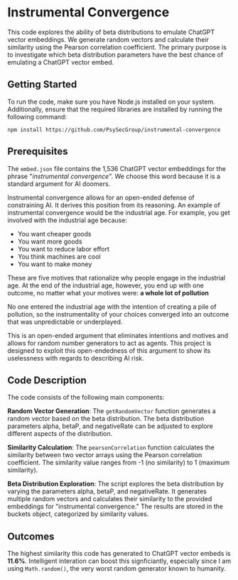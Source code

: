 # Instrumental Convergence

This code explores the ability of beta distributions to emulate ChatGPT vector embeddings. We generate random vectors and calculate their similarity using the Pearson correlation coefficient. The primary purpose is to investigate which beta distribution parameters have the best chance of emulating a ChatGPT vector embed.

## Getting Started

To run the code, make sure you have Node.js installed on your system. Additionally, ensure that the required libraries are installed by running the following command:

`npm install https://github.com/PsySecGroup/instrumental-convergence`

## Prerequisites

The `embed.json` file contains the 1,536 ChatGPT vector embeddings for the phrase "_instrumental convergence_". We choose this word because it is a standard argument for AI doomers.

Instrumental convergence allows for an open-ended defense of constraining AI. It derives this position from its reasoning. An example of instrumental convergence would be the industrial age. For example, you get involved with the industrial age because:

- You want cheaper goods
- You want more goods
- You want to reduce labor effort
- You think machines are cool
- You want to make money

These are five motives that rationalize why people engage in the industrial age. At the end of the industrial age, however, you end up with one outcome, no matter what your motives were: **a whole lot of pollution**

No one entered the industrial age with the intention of creating a pile of pollution, so the instrumentality of your choices converged into an outcome that was unpredictable or underplayed.

This is an open-ended argument that eliminates intentions and motives and allows for random number generators to act as agents. This project is designed to exploit this open-endedness of this argument to show its uselessness with regards to describing AI risk.

## Code Description

The code consists of the following main components:

**Random Vector Generation**: The `getRandomVector` function generates a random vector based on the beta distribution. The beta distribution parameters alpha, betaP, and negativeRate can be adjusted to explore different aspects of the distribution.

**Similarity Calculation**: The `pearsonCorrelation` function calculates the similarity between two vector arrays using the Pearson correlation coefficient. The similarity value ranges from -1 (no similarity) to 1 (maximum similarity).

**Beta Distribution Exploration**: The script explores the beta distribution by varying the parameters alpha, betaP, and negativeRate. It generates multiple random vectors and calculates their similarity to the provided embeddings for "instrumental convergence." The results are stored in the buckets object, categorized by similarity values.

## Outcomes

The highest similarity this code has generated to ChatGPT vector embeds is **11.6%**.  Intelligent interation can boost this signficiantly, especially since I am using `Math.random()`, the very worst random generator known to humanity.